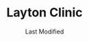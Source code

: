 ---
layout: location-page
date: Last Modified
description: "Local COVID-19 testing is available at Layton Clinic in Layton, Utah, USA."
permalink: "locations/utah/layton/layton-clinic/"
tags:
  - locations
  - utah
title: Layton Clinic
state: Utah
stateAbbr: UT
hood: "Layton"
address: "2075 N University Park Blvd"
city: "Layton"
zip: "84041"
mapUrl: "http://maps.apple.com/?q=Layton+Clinic&address=2075+N+University+Park+Blvd,Layton,Utah,84041"
locationType: Drive-thru
phone: "801-779-6200"
website: "https://intermountainhealthcare.org/locations/layton-clinic/"
onlineBooking: undefined
closed: undefined
closedUpdate: April 16th, 2020
notes: "Requires phone screen."
days: Everyday
hours: 9AM-5PM
ctaMessage: Learn more
ctaUrl: "https://intermountainhealthcare.org/locations/layton-clinic/"
---